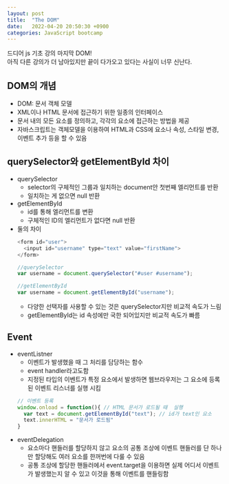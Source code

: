```yaml
---
layout: post
title:  "The DOM"
date:   2022-04-20 20:50:30 +0900
categories: JavaScript bootcamp
---
```


드디어 js 기초 강의 마지막 DOM!  
아직 다른 강의가 더 남아있지만 끝이 다가오고 있다는 사실이 너무 신난다.  

## DOM의 개념
- DOM: 문서 객체 모델
- XML이나 HTML 문서에 접근하기 위한 일종의 인터페이스
- 문서 내의 모든 요소를 정의하고, 각각의 요소에 접근하는 방법을 제공
- 자바스크립트는 객체모델을 이용하여 HTML과 CSS에 요소나 속성, 스타일 변경, 이벤트 추가 등을 할 수 있음

## querySelector와 getElementById 차이
- querySelector
  - selector의 구체적인 그룹과 일치하는 document안 첫번째 엘리먼트를 반환
  - 일치하는 게 없으면 null 반환
- getElementById
  - id를 통해 엘리먼트를 변환
  - 구체적인 ID의 엘리먼트가 없다면 null 반환
- 둘의 차이
  ```javascript
  <form id="user">
    <input id="username" type="text" value="firstName">
  </form>

  //querySelector
  var username = document.querySelector("#user #username");

  //getElementById
  var username = document.getElementById("username");
  ```
  - 다양한 선택자를 사용할 수 있는 것은 querySelector지만 비교적 속도가 느림
  - getElementById는 id 속성에만 국한 되어있지만 비교적 속도가 빠름

## Event
- eventListner
  - 이벤트가 발생했을 때 그 처리를 담당하는 함수
  - event handler라고도함
  - 지정된 타입의 이벤트가 특정 요소에서 발생하면 웹브라우저는 그 요소에 등록된 이벤트 리스너를 실행 시킴
  ```javascript
  // 이벤트 등록
  window.onload = function(){ // HTML 문서가 로드될 때  실행
    var text = document.getElementById("text"); // id가 text인 요소
    text.innerHTML = "문서가 로드됨"
  }
  ```
- eventDelegation
  - 요소마다 핸들러를 할당하지 않고 요소의 공통 조상에 이벤트 핸들러를 단 하나만 할당해도 여러 요소를 한꺼번에 다룰 수 있음
  - 공통 조상에 할당한 핸들러에서 event.target을 이용하면 실제 어디서 이벤트가 발생했는지 알 수 있고 이것을 통해 이벤트를 핸들링함